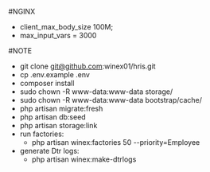 #NGINX
 - client_max_body_size 100M;
 - max_input_vars = 3000 

#NOTE
 - git clone git@github.com:winex01/hris.git
 - cp .env.example .env
 - composer install
 - sudo chown -R www-data:www-data storage/ 
 - sudo chown -R www-data:www-data bootstrap/cache/
 - php artisan migrate:fresh
 - php artisan db:seed
 - php artisan storage:link 
 - run factories: 
    - php artisan winex:factories 50 --priority=Employee
- generate Dtr logs:
    - php artisan winex:make-dtrlogs